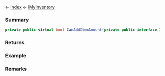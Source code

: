 ← [Index](Api-Index) ← [IMyInventory](VRage.Game.ModAPI.Ingame.IMyInventory)

### Summary

```csharp
private public virtual bool CanAddItemAmount(private public interface.IMyInventoryItem item, private public sealed struct.MyFixedPoint amount)
```

### Returns

### Example

### Remarks

